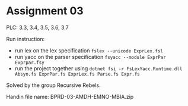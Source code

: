 # Assignment 03

PLC:  3.3, 3.4, 3.5, 3.6, 3.7

Run instruction:

* run lex on the lex specification `fslex --unicode ExprLex.fsl`
* run yacc on the parser specification `fsyacc --module ExprPar Exprpar.fsy`
* run the project together using `dotnet fsi -r FsLexYacc.Runtime.dll Absyn.fs ExprPar.fs ExprLex.fs Parse.fs Expr.fs`

Solved by the group Recursive Rebels.

Handin file name:
BPRD-03-AMDH-EMNO-MBIA.zip
